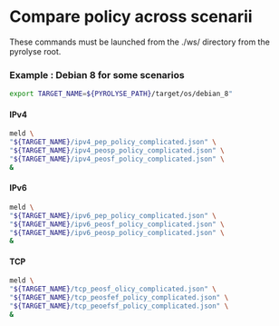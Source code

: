 

# Compare policy across scenarii


These commands must be launched from the ./ws/ directory from the pyrolyse root.

### Example : Debian 8 for some scenarios 

```bash
export TARGET_NAME=${PYROLYSE_PATH}/target/os/debian_8"
```


#### IPv4

```bash
meld \
"${TARGET_NAME}/ipv4_pep_policy_complicated.json" \
"${TARGET_NAME}/ipv4_peosp_policy_complicated.json" \
"${TARGET_NAME}/ipv4_peosf_policy_complicated.json" \
&
```

#### IPv6

```bash
meld \
"${TARGET_NAME}/ipv6_pep_policy_complicated.json" \
"${TARGET_NAME}/ipv6_peosf_policy_complicated.json" \
"${TARGET_NAME}/ipv6_peosp_policy_complicated.json" \
&
```

#### TCP

```bash
meld \
"${TARGET_NAME}/tcp_peosf_olicy_complicated.json" \
"${TARGET_NAME}/tcp_peosfef_policy_complicated.json" \
"${TARGET_NAME}/tcp_peoefsf_policy_complicated.json" \
&
```